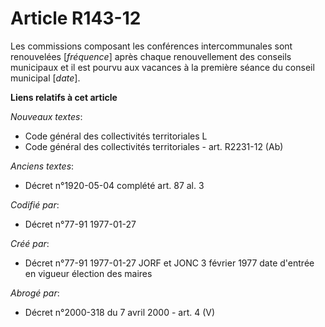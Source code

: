 # Article R143-12

Les commissions composant les conférences intercommunales sont renouvelées [*fréquence*] après chaque renouvellement des
conseils municipaux et il est pourvu aux vacances à la première séance du conseil municipal [*date*].

**Liens relatifs à cet article**

_Nouveaux textes_:

  - Code général des collectivités territoriales L
  - Code général des collectivités territoriales - art. R2231-12 (Ab)

_Anciens textes_:

  - Décret n°1920-05-04 complété art. 87 al. 3

_Codifié par_:

  - Décret n°77-91 1977-01-27

_Créé par_:

  - Décret n°77-91 1977-01-27 JORF et JONC 3 février 1977 date d'entrée en vigueur élection des maires

_Abrogé par_:

  - Décret n°2000-318 du 7 avril 2000 - art. 4 (V)
